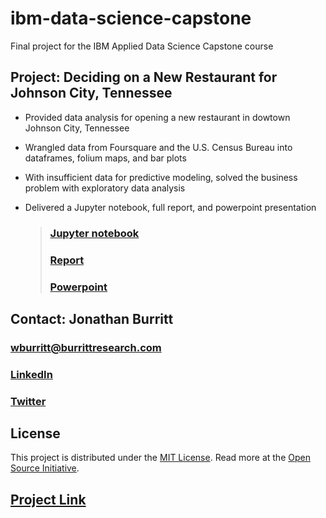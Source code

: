 # ibm-data-science-capstone
Final project for the IBM Applied Data Science Capstone course

## Project: Deciding on a New Restaurant for Johnson City, Tennessee

* Provided data analysis for opening a new restaurant in dowtown Johnson City, Tennessee
* Wrangled data from Foursquare and the U.S. Census Bureau into dataframes, folium maps, and bar plots
* With insufficient data for predictive modeling, solved the business problem with exploratory data analysis
* Delivered a Jupyter notebook, full report, and powerpoint presentation
    
    > ### [Jupyter notebook](https://github.com/burrittresearch/IBM_Coursera_Capstone/blob/master/capstone_project_report_jb_wk2.pdf 'Notebook')
    > ### [Report](https://github.com/burrittresearch/IBM_Coursera_Capstone/blob/master/capstone_project_neigh_wk2_jb.ipynb 'Report')
    > ### [Powerpoint](https://github.com/burrittresearch/IBM_Coursera_Capstone/blob/master/capstone_project_presentation_jb_wk2.pdf 'Presentation')

## Contact: Jonathan Burritt    

### [wburritt@burrittresearch.com](mailto:wburritt@burrittresearch.com)
### [LinkedIn](https://www.linkedin.com/in/burrittresearch/ "Burritt Research LinkedIn")
### [Twitter](https://twitter.com/burrittresearch/ "Burritt Research Twitter")

## License
This project is distributed under the [MIT License](https://github.com/burrittresearch/ibm-data-science-capstone/blob/master/LICENSE.md 'MIT License'). Read more at the [Open Source Initiative](https://opensource.org/licenses/MIT 'Open Source Initiative').


## [Project Link](https://github.com/burrittresearch/IBM_Coursera_Capstone 'Project')
